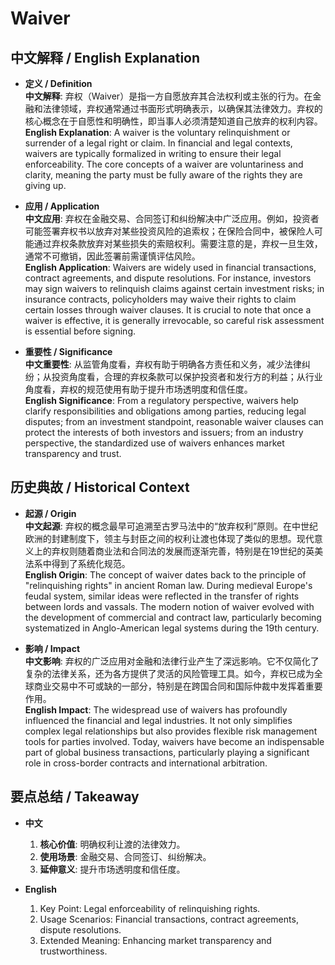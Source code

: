 # Waiver

## 中文解释 / English Explanation

* **定义 / Definition**  
  **中文解释**: 弃权（Waiver）是指一方自愿放弃其合法权利或主张的行为。在金融和法律领域，弃权通常通过书面形式明确表示，以确保其法律效力。弃权的核心概念在于自愿性和明确性，即当事人必须清楚知道自己放弃的权利内容。  
  **English Explanation**: A waiver is the voluntary relinquishment or surrender of a legal right or claim. In financial and legal contexts, waivers are typically formalized in writing to ensure their legal enforceability. The core concepts of a waiver are voluntariness and clarity, meaning the party must be fully aware of the rights they are giving up.

* **应用 / Application**  
  **中文应用**: 弃权在金融交易、合同签订和纠纷解决中广泛应用。例如，投资者可能签署弃权书以放弃对某些投资风险的追索权；在保险合同中，被保险人可能通过弃权条款放弃对某些损失的索赔权利。需要注意的是，弃权一旦生效，通常不可撤销，因此签署前需谨慎评估风险。  
  **English Application**: Waivers are widely used in financial transactions, contract agreements, and dispute resolutions. For instance, investors may sign waivers to relinquish claims against certain investment risks; in insurance contracts, policyholders may waive their rights to claim certain losses through waiver clauses. It is crucial to note that once a waiver is effective, it is generally irrevocable, so careful risk assessment is essential before signing.

* **重要性 / Significance**  
  **中文重要性**: 从监管角度看，弃权有助于明确各方责任和义务，减少法律纠纷；从投资角度看，合理的弃权条款可以保护投资者和发行方的利益；从行业角度看，弃权的规范使用有助于提升市场透明度和信任度。  
  **English Significance**: From a regulatory perspective, waivers help clarify responsibilities and obligations among parties, reducing legal disputes; from an investment standpoint, reasonable waiver clauses can protect the interests of both investors and issuers; from an industry perspective, the standardized use of waivers enhances market transparency and trust.

## 历史典故 / Historical Context

* **起源 / Origin**  
  **中文起源**: 弃权的概念最早可追溯至古罗马法中的“放弃权利”原则。在中世纪欧洲的封建制度下，领主与封臣之间的权利让渡也体现了类似的思想。现代意义上的弃权则随着商业法和合同法的发展而逐渐完善，特别是在19世纪的英美法系中得到了系统化规范。  
  **English Origin**: The concept of waiver dates back to the principle of "relinquishing rights" in ancient Roman law. During medieval Europe's feudal system, similar ideas were reflected in the transfer of rights between lords and vassals. The modern notion of waiver evolved with the development of commercial and contract law, particularly becoming systematized in Anglo-American legal systems during the 19th century.

* **影响 / Impact**  
  **中文影响**: 弃权的广泛应用对金融和法律行业产生了深远影响。它不仅简化了复杂的法律关系，还为各方提供了灵活的风险管理工具。如今，弃权已成为全球商业交易中不可或缺的一部分，特别是在跨国合同和国际仲裁中发挥着重要作用。  
  **English Impact**: The widespread use of waivers has profoundly influenced the financial and legal industries. It not only simplifies complex legal relationships but also provides flexible risk management tools for parties involved. Today, waivers have become an indispensable part of global business transactions, particularly playing a significant role in cross-border contracts and international arbitration.

## 要点总结 / Takeaway

* **中文**  
  1. **核心价值**: 明确权利让渡的法律效力。
  2. **使用场景**: 金融交易、合同签订、纠纷解决。
  3. **延伸意义**: 提升市场透明度和信任度。

* **English**  
  1. Key Point: Legal enforceability of relinquishing rights.
  2. Usage Scenarios: Financial transactions, contract agreements, dispute resolutions.
  3. Extended Meaning: Enhancing market transparency and trustworthiness.